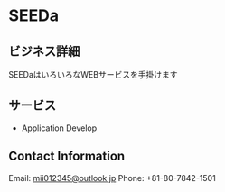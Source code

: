 # SEEDa

## ビジネス詳細
SEEDaはいろいろなWEBサービスを手掛けます

## サービス
- Application Develop

## Contact Information
Email: mii012345@outlook.jp
Phone: +81-80-7842-1501
